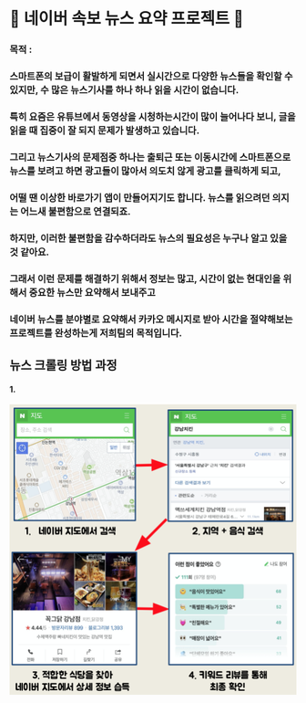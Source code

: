 # 📰 네이버 속보 뉴스 요약 프로젝트 📝

### 목적 :
### 스마트폰의 보급이 활발하게 되면서 실시간으로 다양한 뉴스들을 확인할 수 있지만, 수 많은 뉴스기사를 하나 하나 읽을 시간이 없습니다.
### 특히 요즘은 유튜브에서 동영상을 시청하는시간이 많이 늘어나다 보니, 글을 읽을 때 집중이 잘 되지 문제가 발생하고 있습니다.
### 그리고 뉴스기사의 문제점중 하나는 출퇴근 또는 이동시간에 스마트폰으로 뉴스를 보려고 하면 광고들이 많아서 의도치 않게 광고를 클릭하게 되고,
### 어떨 땐 이상한 바로가기 앱이 만들어지기도 합니다. 뉴스를 읽으려던 의지는 어느새 불편함으로 연결되죠.
### 하지만, 이러한 불편함을 감수하더라도 뉴스의 필요성은 누구나 알고 있을 것 같아요.
### 그래서 이런 문제를 해결하기 위해서 정보는 많고, 시간이 없는 현대인을 위해서 중요한 뉴스만 요약해서 보내주고
### 네이버 뉴스를 분야별로 요약해서 카카오 메시지로 받아 시간을 절약해보는 프로젝트를 완성하는게 저희팀의 목적입니다.

## 뉴스 크롤링 방법 과정

#### 1. 

![네이버지도](https://github.com/seunggyo9/open_source/blob/master/%EB%84%A4%EC%9D%B4%EB%B2%84%EC%A7%80%EB%8F%84.png)


